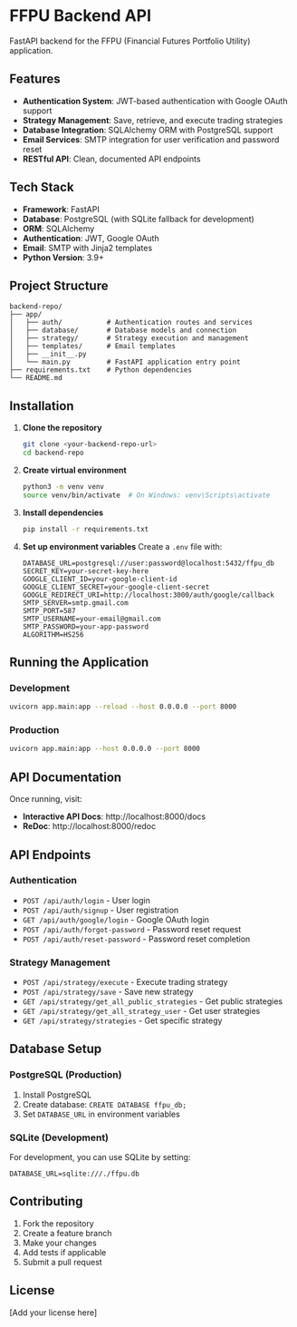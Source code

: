 # FFPU Backend API

FastAPI backend for the FFPU (Financial Futures Portfolio Utility) application.

## Features

- **Authentication System**: JWT-based authentication with Google OAuth support
- **Strategy Management**: Save, retrieve, and execute trading strategies
- **Database Integration**: SQLAlchemy ORM with PostgreSQL support
- **Email Services**: SMTP integration for user verification and password reset
- **RESTful API**: Clean, documented API endpoints

## Tech Stack

- **Framework**: FastAPI
- **Database**: PostgreSQL (with SQLite fallback for development)
- **ORM**: SQLAlchemy
- **Authentication**: JWT, Google OAuth
- **Email**: SMTP with Jinja2 templates
- **Python Version**: 3.9+

## Project Structure

```
backend-repo/
├── app/
│   ├── auth/           # Authentication routes and services
│   ├── database/       # Database models and connection
│   ├── strategy/       # Strategy execution and management
│   ├── templates/      # Email templates
│   ├── __init__.py
│   └── main.py         # FastAPI application entry point
├── requirements.txt    # Python dependencies
└── README.md
```

## Installation

1. **Clone the repository**
   ```bash
   git clone <your-backend-repo-url>
   cd backend-repo
   ```

2. **Create virtual environment**
   ```bash
   python3 -m venv venv
   source venv/bin/activate  # On Windows: venv\Scripts\activate
   ```

3. **Install dependencies**
   ```bash
   pip install -r requirements.txt
   ```

4. **Set up environment variables**
   Create a `.env` file with:
   ```env
   DATABASE_URL=postgresql://user:password@localhost:5432/ffpu_db
   SECRET_KEY=your-secret-key-here
   GOOGLE_CLIENT_ID=your-google-client-id
   GOOGLE_CLIENT_SECRET=your-google-client-secret
   GOOGLE_REDIRECT_URI=http://localhost:3000/auth/google/callback
   SMTP_SERVER=smtp.gmail.com
   SMTP_PORT=587
   SMTP_USERNAME=your-email@gmail.com
   SMTP_PASSWORD=your-app-password
   ALGORITHM=HS256
   ```

## Running the Application

### Development
```bash
uvicorn app.main:app --reload --host 0.0.0.0 --port 8000
```

### Production
```bash
uvicorn app.main:app --host 0.0.0.0 --port 8000
```

## API Documentation

Once running, visit:
- **Interactive API Docs**: http://localhost:8000/docs
- **ReDoc**: http://localhost:8000/redoc

## API Endpoints

### Authentication
- `POST /api/auth/login` - User login
- `POST /api/auth/signup` - User registration
- `GET /api/auth/google/login` - Google OAuth login
- `POST /api/auth/forgot-password` - Password reset request
- `POST /api/auth/reset-password` - Password reset completion

### Strategy Management
- `POST /api/strategy/execute` - Execute trading strategy
- `POST /api/strategy/save` - Save new strategy
- `GET /api/strategy/get_all_public_strategies` - Get public strategies
- `GET /api/strategy/get_all_strategy_user` - Get user strategies
- `GET /api/strategy/strategies` - Get specific strategy

## Database Setup

### PostgreSQL (Production)
1. Install PostgreSQL
2. Create database: `CREATE DATABASE ffpu_db;`
3. Set `DATABASE_URL` in environment variables

### SQLite (Development)
For development, you can use SQLite by setting:
```env
DATABASE_URL=sqlite:///./ffpu.db
```

## Contributing

1. Fork the repository
2. Create a feature branch
3. Make your changes
4. Add tests if applicable
5. Submit a pull request

## License

[Add your license here]

